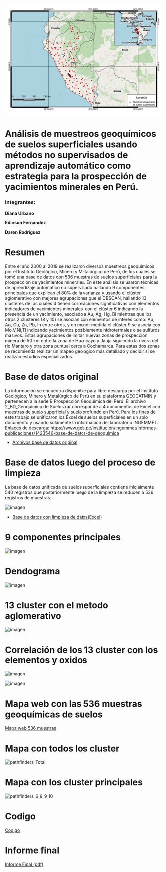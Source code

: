 ![](https://github.com/djrodriguezc1/Analisis-geoquimico-de-suelos-usando-metodos-no-supervisados/blob/main/suelos_peru.png)

# Análisis de muestreos geoquímicos de suelos superficiales usando métodos no supervisados de aprendizaje automático como estrategia para la prospección de yacimientos minerales en Perú.

### Integrantes: 

**Diana Urbano**

**Edinson Fernandez**

**Daren Rodríguez**

# Resumen

Entre el año 2000 al 2019 se realizaron diversos muestreos geoquímicos por el Instituto Geológico, Minero y Metalúrgico de Perú, de los cuales se tomó una base de datos con 536 muestras de suelos superficiales para la prospección de yacimientos minerales.
En este análisis se usaron técnicas de aprendizaje automático no supervisado hallando 9 componentes principales que explican el 80% de la varianza y usando el clúster aglomerativo con mejores agrupaciones que el DBSCAN, hallando 13 clústeres de los cuales 4 tienen correlaciones significativas con elementos indicadores de yacimientos minerales, con el clúster 6 indicando la presencia de un yacimiento, asociado a Au, Ag, Hg, Bi mientras que los otros 2 clústeres (8 y 10) se asocian con elementos de interés como: Au, Ag, Cu, Zn, Pb, In entre otros, y en menor medida el clúster 9 se asocia con Mo,V,Ni,Tl indicando yacimientos posiblemente hidrotermales o se sulfuros masivos. Estas agrupaciones delimitan nuevas zonas de prospección minera de 50 km entre la zona de Huancayo y Jauja siguiendo la rivera del rio Mantaro y otra zona puntual cerca a Cochamarca. Para estas dos zonas se recomienda realizar un mapeo geológico más detallado y decidir si se realizan estudios especializados.

# Base de datos original

La información se encuentra disponible para libre descarga por el Instituto Geológico, Minero y Metalúrgico de Perú en su plataforma GEOCATMIN y pertenecen a la serie B Prospección Geoquímica del Perú.
El archivo 2_BD_Geoquímica de Suelos.rar corresponde a 4 documentos de Excel con muestras de suelo superficial y suelo profundo en Perú. Para los fines de este trabajo se unificaron los Excel de suelos superficiales en un solo documento y usando solamente la información del laboratorio INGEMMET.
Enlaces de descarga: 
https://www.gob.pe/institucion/ingemmet/informes-publicaciones/1423546-base-de-datos-de-geoquimica

* [Archivos base de datos original](https://github.com/djrodriguezc1/Analisis-geoquimico-de-suelos-usando-metodos-no-supervisados/blob/main/Bases%20de%20datos/2_BD_Geoqu%C3%ADmica%20de%20Suelos.rar.rar)

# Base de datos luego del proceso de limpieza

La base de datos unificada de suelos superficiales contiene inicialmente 540 registros que posteriormente luego de la limpieza se reducen a 536 registros de muestras.

![imagen](https://user-images.githubusercontent.com/92902914/192127813-ba3f33d1-f085-4a5c-ab98-9e6642bc77b8.png)

* [Base de datos con limpieza de datos(Excel)](https://github.com/djrodriguezc1/Analisis-geoquimico-de-suelos-usando-metodos-no-supervisados/blob/main/Bases%20de%20datos/Base_suelos_limpia.xlsx)

# 9 componentes principales 

![imagen](https://user-images.githubusercontent.com/92902914/192127369-a748780b-5631-4f2a-88ea-0c1fbbc78021.png)

# Dendograma

![imagen](https://user-images.githubusercontent.com/92902914/192127386-b433b746-4318-47e2-b25c-738cb6007338.png)


# 13 cluster con el metodo aglomerativo

![imagen](https://user-images.githubusercontent.com/92902914/192127592-8be93915-41b7-4837-972e-245fe231c7ec.png)


# Correlación de los 13 cluster con los elementos y oxidos

![imagen](https://user-images.githubusercontent.com/92902914/192127328-a6f49425-4376-42fb-8073-9f05f3d87985.png)

![imagen](https://user-images.githubusercontent.com/92902914/192127643-16b740fc-1b3b-457a-90b8-a828bb1b6f6c.png)


# Mapa web con las 536 muestras geoquímicas de suelos

[Mapa web 536 muestras](https://djrodriguezc1.github.io/Mapa-geoquimico-suelos-Per-/)

# Mapa con todos los cluster

![pathfinders_Total](https://user-images.githubusercontent.com/92902914/192126964-e519b518-fa13-4e46-86a5-ac420be1f990.png)


# Mapa con los cluster principales

![pathfinders_6_8_9_10](https://user-images.githubusercontent.com/92902914/192127060-ea9b3926-f0b7-49a0-8e5d-db3db8ededca.png)

# Codigo

[Codigo]()

# Informe final

[Informe Final (pdf)]()
